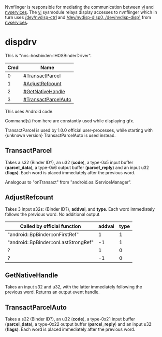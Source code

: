 Nvnflinger is responsible for mediating the communication between
[vi](Display%20services.md "wikilink") and
[nvservices](NV%20services.md "wikilink"). The
[vi](Display%20services.md "wikilink") sysmodule relays display accesses
to nvnflinger which in turn uses
[/dev/nvdisp-ctrl](NV%20services#.2Fdev.2Fnvdisp-ctrl.md##.2Fdev.2Fnvdisp-ctrl "wikilink")
and [/dev/nvdisp-disp0,
/dev/nvdisp-disp1](NV%20services#.2Fdev.2Fnvdisp-disp0.2C%20.2Fdev.2Fnvdisp-disp1.md##.2Fdev.2Fnvdisp-disp0.2C_.2Fdev.2Fnvdisp-disp1 "wikilink")
from [nvservices](NV%20services.md "wikilink").

# dispdrv

This is "nns::hosbinder::IHOSBinderDriver".

| Cmd | Name                                                   |
| --- | ------------------------------------------------------ |
| 0   | [\#TransactParcel](#TransactParcel "wikilink")         |
| 1   | [\#AdjustRefcount](#AdjustRefcount "wikilink")         |
| 2   | [\#GetNativeHandle](#GetNativeHandle "wikilink")       |
| 3   | [\#TransactParcelAuto](#TransactParcelAuto "wikilink") |

This uses Android code.

Command(s) from here are constantly used while displaying gfx.

TransactParcel is used by 1.0.0 official user-processes, while starting
with {unknown version} TransactParcelAuto is used instead.

## TransactParcel

Takes a s32 (Binder ID?), an u32 (**code**), a type-0x5 input buffer
(**parcel\_data**), a type-0x6 output buffer (**parcel\_reply**) and an
input u32 (**flags**). Each word is placed immediately after the
previous word.

Analogous to "onTransact" from "android.os.IServiceManager".

## AdjustRefcount

Takes 3 input s32s: {Binder ID?}, **addval**, and **type**. Each word
immediately follows the previous word. No additional output.

| Called by official function          | addval | type |
| ------------------------------------ | ------ | ---- |
| "android::BpBinder::onFirstRef"      | 1      | 1    |
| "android::BpBinder::onLastStrongRef" | \-1    | 1    |
| ?                                    | 1      | 0    |
| ?                                    | \-1    | 0    |

## GetNativeHandle

Takes an input s32 and u32, with the latter immediately following the
previous word. Returns an output event handle.

## TransactParcelAuto

Takes a s32 (Binder ID?), an u32 (**code**), a type-0x21 input buffer
(**parcel\_data**), a type-0x22 output buffer (**parcel\_reply**) and an
input u32 (**flags**). Each word is placed immediately after the
previous word.
